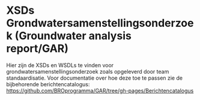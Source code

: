 # XSDs Grondwatersamenstellingsonderzoek (Groundwater analysis report/GAR)

Hier zijn de XSDs en WSDLs te vinden voor grondwatersamenstellingsonderzoek zoals opgeleverd door team standaardisatie.
Voor documentatie over hoe deze toe te passen zie de bijbehorende berichtencatalogus:
https://github.com/BROprogramma/GAR/tree/gh-pages/Berichtencatalogus